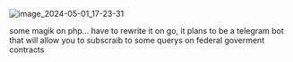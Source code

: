 ![image_2024-05-01_17-23-31](https://github.com/user-attachments/assets/5992cf16-c954-42c5-aacf-a975b49a3ae4)

some magik on php... have to rewrite it on go, it plans to be a telegram bot that will 
allow you to subscraib to some querys on federal goverment contracts
